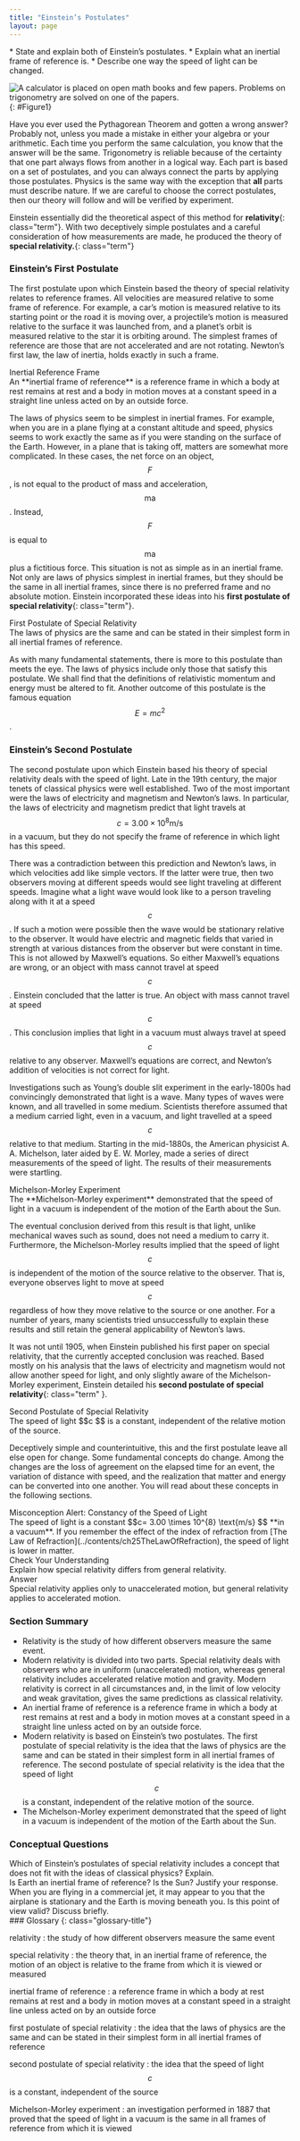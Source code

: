 ```yaml
---
title: "Einstein’s Postulates"
layout: page
---
```


<div class="abstract" markdown="1">
* State and explain both of Einstein’s postulates.
* Explain what an inertial frame of reference is.
* Describe one way the speed of light can be changed.
</div>

![A calculator is placed on open math books and few papers. Problems on trigonometry are solved on one of the papers.](../resources/Figure_28_01_01.jpg "Special relativity resembles trigonometry in that both are reliable because they are based on postulates that flow one from another in a logical way. (credit: Jon Oakley, Flickr)")
{: #Figure1}


Have you ever used the Pythagorean Theorem and gotten a wrong answer? Probably
not, unless you made a mistake in either your algebra or your arithmetic. Each
time you perform the same calculation, you know that the answer will be the
same. Trigonometry is reliable because of the certainty that one part always
flows from another in a logical way. Each part is based on a set of postulates,
and you can always connect the parts by applying those postulates. Physics is
the same way with the exception that **all** parts must describe nature. If we
are careful to choose the correct postulates, then our theory will follow and
will be verified by experiment.

Einstein essentially did the theoretical aspect of this method for **relativity**{: class="term"}. With two deceptively simple postulates and a
careful consideration of how measurements are made, he produced the theory of **special relativity.**{: class="term"}

### Einstein’s First Postulate

The first postulate upon which Einstein based the theory of special relativity
relates to reference frames. All velocities are measured relative to some frame
of reference. For example, a car’s motion is measured relative to its starting
point or the road it is moving over, a projectile’s motion is measured relative
to the surface it was launched from, and a planet’s orbit is measured relative
to the star it is orbiting around. The simplest frames of reference are those
that are not accelerated and are not rotating. Newton’s first law, the law of
inertia, holds exactly in such a frame.

<div class="note" data-has-label="true" data-label="" markdown="1">
<div class="title">
Inertial Reference Frame
</div>
An **inertial frame of reference** is a reference frame in which a body at rest remains at rest and a body in motion moves at a constant speed in a straight line unless acted on by an outside force.

</div>

The laws of physics seem to be simplest in inertial frames. For example, when
you are in a plane flying at a constant altitude and speed, physics seems to
work exactly the same as if you were standing on the surface of the Earth.
However, in a plane that is taking off, matters are somewhat more complicated.
In these cases, the net force on an object, $$F $$ , is not equal to the product
of mass and acceleration, $$\text{ma} $$ . Instead, $$F $$ is equal to
$$\text{ma} $$ plus a fictitious force. This situation is not as simple as in an
inertial frame. Not only are laws of physics simplest in inertial frames, but
they should be the same in all inertial frames, since there is no preferred
frame and no absolute motion. Einstein incorporated these ideas into his **first
postulate of special relativity**{: class="term"}.

<div class="note" data-has-label="true" data-label="" markdown="1">
<div class="title">
First Postulate of Special Relativity
</div>
The laws of physics are the same and can be stated in their simplest form in all inertial frames of reference.

</div>

As with many fundamental statements, there is more to this postulate than meets
the eye. The laws of physics include only those that satisfy this postulate. We
shall find that the definitions of relativistic momentum and energy must be
altered to fit. Another outcome of this postulate is the famous equation
$$E=mc^{2} $$.

### Einstein’s Second Postulate

The second postulate upon which Einstein based his theory of special relativity
deals with the speed of light. Late in the 19th century, the major tenets of
classical physics were well established. Two of the most important were the laws
of electricity and magnetism and Newton’s laws. In particular, the laws of
electricity and magnetism predict that light travels at $$c= 3.00 \times 10^{8}
\text{m/s} $$ in a vacuum, but they do not specify the frame of reference in
which light has this speed.

There was a contradiction between this prediction and Newton’s laws, in which
velocities add like simple vectors. If the latter were true, then two observers
moving at different speeds would see light traveling at different speeds.
Imagine what a light wave would look like to a person traveling along with it at
a speed $$c $$ . If such a motion were possible then the wave would be
stationary relative to the observer. It would have electric and magnetic fields
that varied in strength at various distances from the observer but were constant
in time. This is not allowed by Maxwell’s equations. So either Maxwell’s
equations are wrong, or an object with mass cannot travel at speed $$c $$ .
Einstein concluded that the latter is true. An object with mass cannot travel at
speed $$c $$ . This conclusion implies that light in a vacuum must always travel
at speed $$c $$ relative to any observer. Maxwell’s equations are correct, and
Newton’s addition of velocities is not correct for light.

Investigations such as Young’s double slit experiment in the early-1800s had
convincingly demonstrated that light is a wave. Many types of waves were known,
and all travelled in some medium. Scientists therefore assumed that a medium
carried light, even in a vacuum, and light travelled at a speed $$c $$ relative
to that medium. Starting in the mid-1880s, the American physicist A. A.
Michelson, later aided by E. W. Morley, made a series of direct measurements of
the speed of light. The results of their measurements were startling.

<div class="note" data-has-label="true" data-label="" markdown="1">
<div class="title">
Michelson-Morley Experiment
</div>
The **Michelson-Morley experiment** demonstrated that the speed of light in a vacuum is independent of the motion of the Earth about the Sun.

</div>

The eventual conclusion derived from this result is that light, unlike
mechanical waves such as sound, does not need a medium to carry it. Furthermore,
the Michelson-Morley results implied that the speed of light $$c $$ is
independent of the motion of the source relative to the observer. That is,
everyone observes light to move at speed $$c $$ regardless of how they move
relative to the source or one another. For a number of years, many scientists
tried unsuccessfully to explain these results and still retain the general
applicability of Newton’s laws.

It was not until 1905, when Einstein published his first paper on special
relativity, that the currently accepted conclusion was reached. Based mostly on
his analysis that the laws of electricity and magnetism would not allow another
speed for light, and only slightly aware of the Michelson-Morley experiment,
Einstein detailed his **second postulate of special relativity**{: class="term"
}.

<div class="note" data-has-label="true" data-label="" markdown="1">
<div class="title">
Second Postulate of Special Relativity
</div>
The speed of light  $$c $$
 is a constant, independent of the relative motion of the source.

</div>

Deceptively simple and counterintuitive, this and the first postulate leave all
else open for change. Some fundamental concepts do change. Among the changes are
the loss of agreement on the elapsed time for an event, the variation of
distance with speed, and the realization that matter and energy can be converted
into one another. You will read about these concepts in the following sections.

<div class="note" data-has-label="true" data-label="" markdown="1">
<div class="title">
Misconception Alert: Constancy of the Speed of Light
</div>
The speed of light is a constant  $$c= 3.00 \times 10^{8}  \text{m/s} $$
 **in a vacuum**. If you remember the effect of the index of refraction from [The Law of Refraction](../contents/ch25TheLawOfRefraction), the speed of light is lower in matter.

</div>

<div class="exercise" data-element-type="check-understanding" data-label="">
<div class="title">
Check Your Understanding
</div>
<div class="problem" markdown="1">
Explain how special relativity differs from general relativity.

</div>
<div class="solution" markdown="1">
<div class="title">
Answer
</div>
Special relativity applies only to unaccelerated motion, but general relativity applies to accelerated motion.

</div>
</div>

### Section Summary

* Relativity is the study of how different observers measure the same event.
* Modern relativity is divided into two parts. Special relativity deals with
  observers who are in uniform (unaccelerated) motion, whereas general
  relativity includes accelerated relative motion and gravity. Modern relativity
  is correct in all circumstances and, in the limit of low velocity and weak
  gravitation, gives the same predictions as classical relativity.
* An inertial frame of reference is a reference frame in which a body at rest
  remains at rest and a body in motion moves at a constant speed in a straight
  line unless acted on by an outside force.
* Modern relativity is based on Einstein’s two postulates. The first postulate
  of special relativity is the idea that the laws of physics are the same and
  can be stated in their simplest form in all inertial frames of reference. The
  second postulate of special relativity is the idea that the speed of light $$c
  $$ is a constant, independent of the relative motion of the source.
* The Michelson-Morley experiment demonstrated that the speed of light in a
  vacuum is independent of the motion of the Earth about the Sun.

### Conceptual Questions

<div class="exercise" data-element-type="conceptual-questions">
<div class="problem" markdown="1">
Which of Einstein’s postulates of special relativity includes a concept that does not fit with the ideas of classical physics? Explain.

</div>
</div>

<div class="exercise" data-element-type="conceptual-questions">
<div class="problem" markdown="1">
Is Earth an inertial frame of reference? Is the Sun? Justify your response.

</div>
</div>

<div class="exercise" data-element-type="conceptual-questions">
<div class="problem" markdown="1">
When you are flying in a commercial jet, it may appear to you that the airplane is stationary and the Earth is moving beneath you. Is this point of view valid? Discuss briefly.

</div>
</div>

<div class="glossary" markdown="1">
### Glossary
{: class="glossary-title"}

relativity
: the study of how different observers measure the same event

special relativity
: the theory that, in an inertial frame of reference, the motion of an object is
relative to the frame from which it is viewed or measured

inertial frame of reference
: a reference frame in which a body at rest remains at rest and a body in motion
moves at a constant speed in a straight line unless acted on by an outside force

first postulate of special relativity
: the idea that the laws of physics are the same and can be stated in their
simplest form in all inertial frames of reference

second postulate of special relativity
: the idea that the speed of light $$c $$ is a constant, independent of the
source

Michelson-Morley experiment
: an investigation performed in 1887 that proved that the speed of light in a
vacuum is the same in all frames of reference from which it is viewed

</div>
